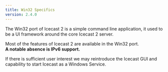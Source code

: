 ```yaml
---
title: Win32 Specifics
version: 2.4.0
---
```


<article markdown="1">
The Win32 port of Icecast 2 is a simple command line application,
it used to be a UI framework around the core Icecast 2 server.  
  
Most of the features of Icecast 2 are available in the Win32 port.  
__A notable absence is IPv6 support.__
  
If there is sufficient user interest we may reintroduce the Icecast GUI
and capability to start Icecast as a Windows Service.

</article>
